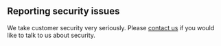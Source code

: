 

## Reporting security issues

We take customer security very seriously. Please [contact us](mailto:hello@cloud66.com) if you would like to talk to us about security.
